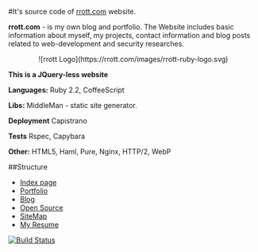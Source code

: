 #It's source code of [rrott.com](http://rrott.com) website.

**rrott.com** - is my own blog and portfolio. The Website includes basic information about myself, my projects, contact information and blog posts related to web-development and security researches.

<center> ![rrott Logo](https://rrott.com/images/rrott-ruby-logo.svg) </center>

**This is a JQuery-less website**

**Languages:** Ruby 2.2, CoffeeScript

**Libs:** MiddleMan - static site generator. 

**Deployment** Capistrano

**Tests** Rspec, Capybara

**Other:** HTML5, Haml, Pure, Nginx, HTTP/2, WebP

##Structure
- [Index page](https://rrott.com)
- [Portfolio](https://rrott.com/portfolio/)
- [Blog](https://rrott.com/blog/)
- [Open Source](https://rrott.com/portfolio/oss/)
- [SiteMap](https://rrott.com/sitemap/)
- [My Resume](https://rrott.com/cv/roman.rott.cv.2016.pdf)


[![Build Status](https://travis-ci.org/rrott/rrott.com.svg?branch=master)](https://travis-ci.org/rrott/rrott.com)

